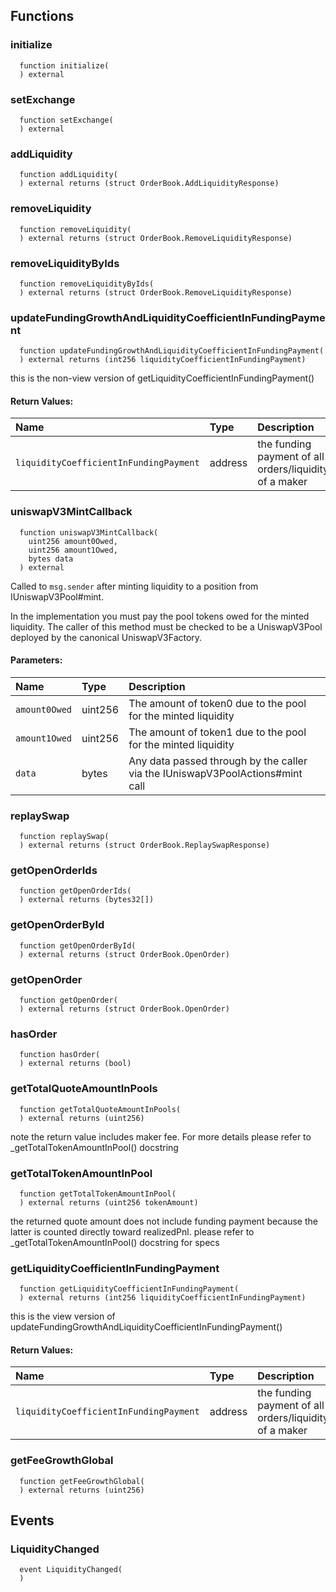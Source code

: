 



## Functions
### initialize
```solidity
  function initialize(
  ) external
```




### setExchange
```solidity
  function setExchange(
  ) external
```




### addLiquidity
```solidity
  function addLiquidity(
  ) external returns (struct OrderBook.AddLiquidityResponse)
```




### removeLiquidity
```solidity
  function removeLiquidity(
  ) external returns (struct OrderBook.RemoveLiquidityResponse)
```




### removeLiquidityByIds
```solidity
  function removeLiquidityByIds(
  ) external returns (struct OrderBook.RemoveLiquidityResponse)
```




### updateFundingGrowthAndLiquidityCoefficientInFundingPayment
```solidity
  function updateFundingGrowthAndLiquidityCoefficientInFundingPayment(
  ) external returns (int256 liquidityCoefficientInFundingPayment)
```

this is the non-view version of getLiquidityCoefficientInFundingPayment()


#### Return Values:
| Name                           | Type          | Description                                                                  |
| :----------------------------- | :------------ | :--------------------------------------------------------------------------- |
|`liquidityCoefficientInFundingPayment`| address | the funding payment of all orders/liquidity of a maker
### uniswapV3MintCallback
```solidity
  function uniswapV3MintCallback(
    uint256 amount0Owed,
    uint256 amount1Owed,
    bytes data
  ) external
```
Called to `msg.sender` after minting liquidity to a position from IUniswapV3Pool#mint.

In the implementation you must pay the pool tokens owed for the minted liquidity.
The caller of this method must be checked to be a UniswapV3Pool deployed by the canonical UniswapV3Factory.

#### Parameters:
| Name | Type | Description                                                          |
| :--- | :--- | :------------------------------------------------------------------- |
|`amount0Owed` | uint256 | The amount of token0 due to the pool for the minted liquidity
|`amount1Owed` | uint256 | The amount of token1 due to the pool for the minted liquidity
|`data` | bytes | Any data passed through by the caller via the IUniswapV3PoolActions#mint call

### replaySwap
```solidity
  function replaySwap(
  ) external returns (struct OrderBook.ReplaySwapResponse)
```




### getOpenOrderIds
```solidity
  function getOpenOrderIds(
  ) external returns (bytes32[])
```




### getOpenOrderById
```solidity
  function getOpenOrderById(
  ) external returns (struct OrderBook.OpenOrder)
```




### getOpenOrder
```solidity
  function getOpenOrder(
  ) external returns (struct OrderBook.OpenOrder)
```




### hasOrder
```solidity
  function hasOrder(
  ) external returns (bool)
```




### getTotalQuoteAmountInPools
```solidity
  function getTotalQuoteAmountInPools(
  ) external returns (uint256)
```

note the return value includes maker fee.
     For more details please refer to _getTotalTokenAmountInPool() docstring


### getTotalTokenAmountInPool
```solidity
  function getTotalTokenAmountInPool(
  ) external returns (uint256 tokenAmount)
```

the returned quote amount does not include funding payment because
     the latter is counted directly toward realizedPnl.
     please refer to _getTotalTokenAmountInPool() docstring for specs


### getLiquidityCoefficientInFundingPayment
```solidity
  function getLiquidityCoefficientInFundingPayment(
  ) external returns (int256 liquidityCoefficientInFundingPayment)
```

this is the view version of updateFundingGrowthAndLiquidityCoefficientInFundingPayment()


#### Return Values:
| Name                           | Type          | Description                                                                  |
| :----------------------------- | :------------ | :--------------------------------------------------------------------------- |
|`liquidityCoefficientInFundingPayment`| address | the funding payment of all orders/liquidity of a maker
### getFeeGrowthGlobal
```solidity
  function getFeeGrowthGlobal(
  ) external returns (uint256)
```





## Events
### LiquidityChanged
```solidity
  event LiquidityChanged(
  )
```





